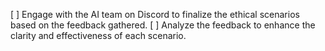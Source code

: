 [ ] Engage with the AI team on Discord to finalize the ethical scenarios based on the feedback gathered.
[ ] Analyze the feedback to enhance the clarity and effectiveness of each scenario.